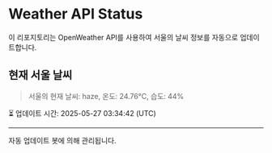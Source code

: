 
# Weather API Status

이 리포지토리는 OpenWeather API를 사용하여 서울의 날씨 정보를 자동으로 업데이트합니다.

## 현재 서울 날씨
> 서울의 현재 날씨: haze, 온도: 24.76°C, 습도: 44%

⏳ 업데이트 시간: 2025-05-27 03:34:42 (UTC)

---
자동 업데이트 봇에 의해 관리됩니다.
